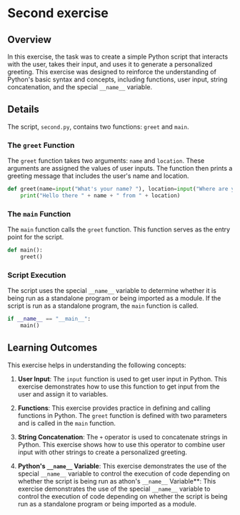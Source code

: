 
# Second exercise

## Overview

In this exercise, the task was to create a simple Python script that interacts with the user, takes their input, and uses it to generate a personalized greeting. This exercise was designed to reinforce the understanding of Python's basic syntax and concepts, including functions, user input, string concatenation, and the special `__name__` variable.

## Details

The script, `second.py`, contains two functions: `greet` and `main`.

### The `greet` Function

The `greet` function takes two arguments: `name` and `location`. These arguments are assigned the values of user inputs. The function then prints a greeting message that includes the user's name and location.

```python
def greet(name=input("What's your name? "), location=input("Where are you from? ")):
    print("Hello there " + name + " from " + location)
```

### The `main` Function

The `main` function calls the `greet` function. This function serves as the entry point for the script.

```python
def main():
    greet() 
```

### Script Execution

The script uses the special `__name__` variable to determine whether it is being run as a standalone program or being imported as a module. If the script is run as a standalone program, the `main` function is called.

```python
if __name__ == "__main__":
    main()
```

## Learning Outcomes

This exercise helps in understanding the following concepts:

1. **User Input**: The `input` function is used to get user input in Python. This exercise demonstrates how to use this function to get input from the user and assign it to variables.

2. **Functions**: This exercise provides practice in defining and calling functions in Python. The `greet` function is defined with two parameters and is called in the `main` function.

3. **String Concatenation**: The `+` operator is used to concatenate strings in Python. This exercise shows how to use this operator to combine user input with other strings to create a personalized greeting.

4. **Python's `__name__` Variable**: This exercise demonstrates the use of the special `__name__` variable to control the execution of code depending on whether the script is being run as athon's `__name__` Variable**: This exercise demonstrates the use of the special `__name__` variable to control the execution of code depending on whether the script is being run as a standalone program or being imported as a module.